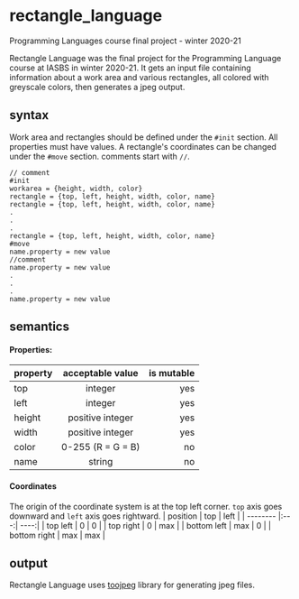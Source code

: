 # rectangle_language
Programming Languages course final project - winter 2020-21

Rectangle Language was the final project for the Programming Language course at IASBS in winter 2020-21. It gets an input file containing information about a work area and various rectangles, all colored with greyscale colors, then generates a jpeg output.

syntax
------
Work area and rectangles should be defined under the `#init` section. All properties must have values.  A rectangle's coordinates can be changed under the `#move` section. comments start with `//`.
```
// comment
#init
workarea = {height, width, color}
rectangle = {top, left, height, width, color, name}
rectangle = {top, left, height, width, color, name}
.
.
.
rectangle = {top, left, height, width, color, name}
#move
name.property = new value
//comment
name.property = new value
.
.
.
name.property = new value
```

semantics
---------
#### Properties:
| property | acceptable value | is mutable |
| -------- |:----------------:| ----------:|
| top | integer | yes |
| left | integer | yes |
| height | positive integer | yes |
| width | positive integer | yes |
| color | 0-255 (R = G = B) | no |
| name | string | no |


#### Coordinates
The origin of the coordinate system is at the top left corner. `top` axis goes downward and `left` axis goes rightward.
| position | top | left |
| -------- |:---:| ----:|
| top left | 0 | 0 |
| top right | 0 | max |
| bottom left | max | 0 |
| bottom right | max | max |

output
------
Rectangle Language uses [toojpeg](https://github.com/stbrumme/toojpeg) library for generating jpeg files.

